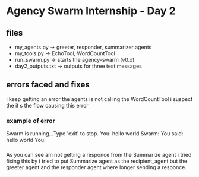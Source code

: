 # Agency Swarm Internship - Day 2

## files
- my_agents.py -> greeter, responder, summarizer agents
- my_tools.py -> EchoTool, WordCountTool
- run_swarm.py -> starts the agency-swarm (v0.x)
- day2_outputs.txt -> outputs for three test messages

## errors faced and fixes

i keep getting an error the agents is not calling the WordCountTool i suspect the it s the flow causing this error 

### example of error
Swarm is running...Type 'exit' to stop.
You: hello world
Swarm: You said: hello world
You: 
###
As you can see am not getting a responce from the Summarize agent i tried fixing this by i tried to put Summarize agent as the recipient_agent but the greeter agent and the responder agent where longer sending a responce.

###

